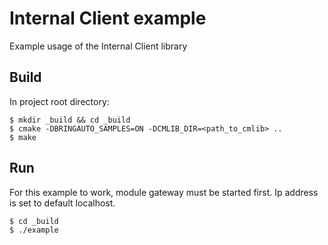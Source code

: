 # Internal Client example
Example usage of the Internal Client library

## Build
In project root directory:
```shell
$ mkdir _build && cd _build
$ cmake -DBRINGAUTO_SAMPLES=ON -DCMLIB_DIR=<path_to_cmlib> ..
$ make 
```

## Run
For this example to work, module gateway must be started first. Ip address is set to default localhost.
```shell
$ cd _build
$ ./example
```